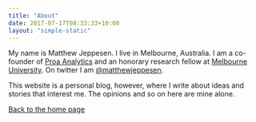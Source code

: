 ```yaml
---
title: "About"
date: 2017-07-17T08:33:33+10:00
layout: "simple-static"
---
```


My name is Matthew Jeppesen. I live in Melbourne, Australia. I am a co-founder of [Proa Analytics](http://proaanalytics.com) and an honorary research fellow at [Melbourne University](http://www.unimelb.edu.au). On twitter I am [@matthewjeppesen](https://twitter.com/matthewjeppesen).

This website is a personal blog, however, where I write about ideas and stories that interest me. The opinions and so on here are mine alone.

[Back to the home page](http://jpp.sn)


